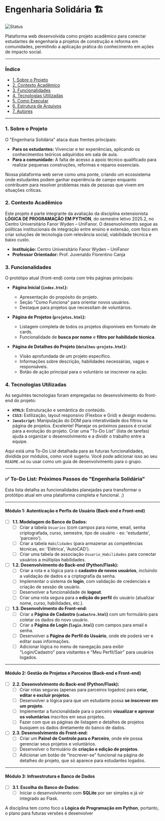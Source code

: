 # Engenharia Solidária 🏗️

![Status](https://img.shields.io/badge/status-em%20desenvolvimento-yellow)

Plataforma web desenvolvida como projeto acadêmico para conectar estudantes de engenharia a projetos de construção e reforma em comunidades, permitindo a aplicação prática do conhecimento em ações de impacto social.

---

### Índice

- [1. Sobre o Projeto](#1-sobre-o-projeto)
- [2. Contexto Acadêmico](#2-contexto-acadêmico)
- [3. Funcionalidades](#3-funcionalidades)
- [4. Tecnologias Utilizadas](#4-tecnologias-utilizadas)
- [5. Como Executar](#5-como-executar)
- [6. Estrutura de Arquivos](#6-estrutura-de-arquivos)
- [7. Autores](#7-autores)

---

### 1. Sobre o Projeto

O "Engenharia Solidária" ataca duas frentes principais:
* **Para os estudantes:** Vivenciar e ter experiências, aplicando os conhecimentos teóricos adquiridos em sala de aula.
* **Para a comunidade:** A falta de acesso a apoio técnico qualificado para realizar pequenas construções, reformas e reparos essenciais.

Nossa plataforma web serve como uma ponte, criando um ecossistema onde estudantes podem ganhar experiência de campo enquanto contribuem para resolver problemas reais de pessoas que vivem em situações críticas.

### 2. Contexto Acadêmico

Este projeto é parte integrante da avaliação da disciplina extensionista **LÓGICA DE PROGRAMAÇÃO EM PYTHON**, do semestre letivo 2025.2, no Centro Universitário Fanor Wyden – UniFanor. O desenvolvimento segue as políticas institucionais de integração entre ensino e extensão, com foco em criar soluções de tecnologia com relevância social, viabilidade técnica e baixo custo.

- **Instituição:** Centro Universitário Fanor Wyden – UniFanor
- **Professor Orientador:** Prof. Juvenaldo Florentino Canja

### 3. Funcionalidades

O protótipo atual (front-end) conta com três páginas principais:

- **Página Inicial (`index.html`):**
    - Apresentação do propósito do projeto.
    - Seção "Como Funciona" para orientar novos usuários.
    - Destaque para projetos que necessitam de voluntários.

- **Página de Projetos (`projetos.html`):**
    - Listagem completa de todos os projetos disponíveis em formato de cards.
    - Funcionalidade de **busca por nome** e **filtro por habilidade técnica**.

- **Página de Detalhes do Projeto (`detalhes-projeto.html`):**
    - Visão aprofundada de um projeto específico.
    - Informações sobre descrição, habilidades necessárias, vagas e responsáveis.
    - Botão de ação principal para o voluntário se inscrever na ação.

### 4. Tecnologias Utilizadas

As seguintes tecnologias foram empregadas no desenvolvimento do front-end do projeto:

- **`HTML5`:** Estruturação e semântica do conteúdo.
- **`CSS3`:** Estilização, layout responsivo (Flexbox e Grid) e design moderno.
- **`JavaScript`:** Manipulação do DOM para interatividade dos filtros na página de projetos.
Excelente! Planejar os próximos passos é crucial para a evolução do projeto. Criar uma "To-Do List" (lista de tarefas) ajuda a organizar o desenvolvimento e a dividir o trabalho entre a equipe.

Aqui está uma To-Do List detalhada para as futuras funcionalidades, dividida por módulos, como você sugeriu. Você pode adicionar isso ao seu `README.md` ou usar como um guia de desenvolvimento para o grupo.

---

### **✅ To-Do List: Próximos Passos do "Engenharia Solidária"**

Esta lista detalha as funcionalidades planejadas para transformar o protótipo atual em uma plataforma completa e funcional. ;)

---

#### **Módulo 1: Autenticação e Perfis de Usuário (Back-end e Front-end)**

-   [ ] **1.1. Modelagem do Banco de Dados:**
    -   [ ] Criar a tabela `Usuarios` (com campos para nome, email, senha criptografada, curso, semestre, tipo de usuário - ex: 'estudante', 'parceiro').
    -   [ ] Criar a tabela `Habilidades` (para armazenar as competências técnicas, ex: 'Elétrica', 'AutoCAD').
    -   [ ] Criar uma tabela de associação `Usuario_Habilidades` para conectar usuários a múltiplas habilidades.

-   [ ] **1.2. Desenvolvimento do Back-end (Python/Flask):**
    -   [ ] Criar a rota e a lógica para o **cadastro de novos usuários**, incluindo a validação de dados e a criptografia da senha.
    -   [ ] Implementar o sistema de **login**, com validação de credenciais e criação de sessão de usuário.
    -   [ ] Desenvolver a funcionalidade de **logout**.
    -   [ ] Criar uma rota segura para a **edição do perfil** do usuário (atualizar nome, curso, habilidades, etc.).

-   [ ] **1.3. Desenvolvimento do Front-end:**
    -   [ ] Criar a **Página de Cadastro (`cadastro.html`)** com um formulário para coletar os dados do novo usuário.
    -   [ ] Criar a **Página de Login (`login.html`)** com campos para email e senha.
    -   [ ] Desenvolver a **Página de Perfil do Usuário**, onde ele poderá ver e editar suas informações.
    -   [ ] Adicionar lógica no menu de navegação para exibir "Login/Cadastro" para visitantes e "Meu Perfil/Sair" para usuários logados.

---

#### **Módulo 2: Gestão de Projetos e Parceiros (Back-end e Front-end)**

-   [ ] **2.2. Desenvolvimento do Back-end (Python/Flask):**
    -   [ ] Criar rotas seguras (apenas para parceiros logados) para **criar, editar e excluir projetos**.
    -   [ ] Desenvolver a lógica para que um estudante possa **se inscrever em um projeto**.
    -   [ ] Implementar a funcionalidade para o parceiro **visualizar e aprovar os voluntários** inscritos em seus projetos.
    -   [ ] Fazer com que as páginas de listagem e detalhes de projetos busquem os dados diretamente do banco de dados.

-   [ ] **2.3. Desenvolvimento do Front-end:**
    -   [ ] Criar um **Painel de Controle para o Parceiro**, onde ele possa gerenciar seus projetos e voluntários.
    -   [ ] Desenvolver o formulário de **criação e edição de projetos**.
    -   [ ] Adicionar um botão de "Inscrever-se" funcional na página de detalhes do projeto, que só aparece para estudantes logados.

---

#### **Módulo 3: Infraestrutura e Banco de Dados**

-   [ ] **3.1. Escolha do Banco de Dados:**
    -   [ ] Iniciar o desenvolvimento com **SQLite** por ser simples e já vir integrado ao Flask.

A disciplina tem como foco a **Lógica de Programação em Python**, portanto, o plano para futuras versões é desenvolver
